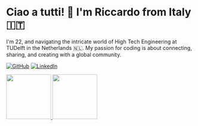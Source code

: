 # Ciao a tutti! 👋 I'm Riccardo from Italy 🇮🇹

I'm 22, and navigating the intricate world of High Tech Engineering at TUDelft in the Netherlands 🇳🇱. My passion for coding is about connecting, sharing, and creating with a global community.

[![GitHub](https://img.shields.io/badge/GitHub-100000?style=for-the-badge&logo=github&logoColor=white)](https://github.com/ricdigi)
[![LinkedIn](https://img.shields.io/badge/LinkedIn-0077B5?style=for-the-badge&logo=linkedin&logoColor=white)](https://www.linkedin.com/in/riccardodigirolamo01/)


  <a href="https://github.com/ricdigi">
    <img height="120" src="https://github-readme-stats.vercel.app/api?username=ricdigi&show_icons=true&count_private=false&include_all_commits=true&exclude_forks=true&theme=default" />
  </a>
  <a href="https://github.com/YOUR_GITHUB_USERNAME">
    <img height="120" src="https://github-readme-stats.vercel.app/api/top-langs/?username=ricdigi&langs_count=10&layout=compact&exclude_repo=REPO1,REPO2&exclude_forks=true&theme=default" />
  </a>

